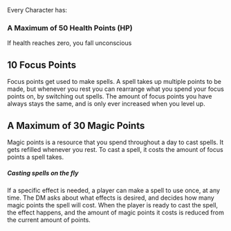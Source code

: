 Every Character has:

### A Maximum of 50 Health Points (HP)
If health reaches zero, you fall unconscious

## 10 Focus Points
Focus points get used to make spells. A spell takes up multiple points to be made, but whenever you rest you can rearrange what you spend your focus points on, by switching out spells. The amount of focus points you have always stays the same, and is only ever increased when you level up.

## A Maximum of 30 Magic Points
Magic points is a resource that you spend throughout a day to cast spells. It gets refilled whenever you rest. To cast a spell, it costs the amount of focus points a spell takes.
##### Casting spells on the fly
If a specific effect is needed, a player can make a spell to use once, at any time. The DM asks about what effects is desired, and decides how many magic points the spell will cost. When the player is ready to cast the spell, the effect happens, and the amount of magic points it costs is reduced from the current amount of points.

